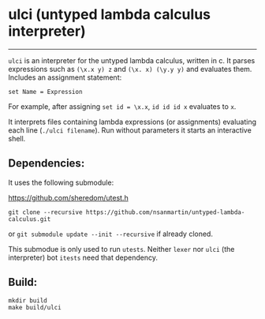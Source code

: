 # ulci (untyped lambda calculus interpreter)
------------------------------------------

`ulci` is an interpreter for the untyped lambda calculus, written in c.
It parses expressions such as `(\x.x y) z` and `(\x. x) (\y.y y)` and evaluates
them. Includes an assignment statement:


```
set Name = Expression
```


For example, after assigning `set id = \x.x`, `id id id x` evaluates to `x`.


It interprets files containing lambda expressions (or assignments) evaluating
each line (`./ulci filename`). Run without parameters it starts an 
interactive shell.


## Dependencies:

It uses the following submodule:

https://github.com/sheredom/utest.h 

```
git clone --recursive https://github.com/nsanmartin/untyped-lambda-calculus.git
```

or `git submodule update --init --recursive` if already cloned.

This submodue is only used to run `utests`. Neither `lexer` nor `ulci` (the interpreter)
bot `itests` need that dependency.

## Build:


```
mkdir build
make build/ulci
```



